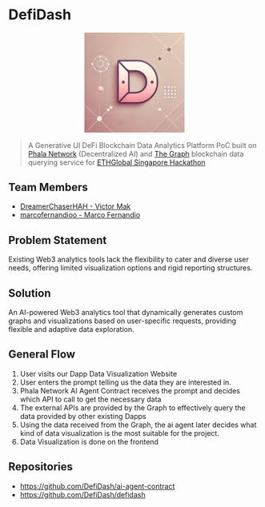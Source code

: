 # DefiDash

<center>
<img src="https://github.com/DefiDash/.github/blob/main/defidash.png?raw=true"/ width=200>
</center>

> A Generative UI DeFi Blockchain Data Analytics Platform PoC built on <a href="https://phala.network">Phala Network</a> (Decentralized AI) and <a href="https://thegraph.com">The Graph</a> blockchain data querying service for <a href="https://ethglobal.com/events/singapore2024">ETHGlobal Singapore Hackathon</a>

## Team Members
- <a href="https://github.com/DreamerChaserHAH">DreamerChaserHAH - Victor Mak</a><br>
- <a href="https://github.com/marcofernandioo">marcofernandioo - Marco Fernandio</a>

## Problem Statement

Existing Web3 analytics tools lack the flexibility to cater and diverse user needs, offering limited visualization options and rigid reporting structures.

## Solution

An AI-powered Web3 analytics tool that dynamically generates custom graphs and visualizations based on user-specific requests, providing flexible and adaptive data exploration.

## General Flow

1. User visits our Dapp Data Visualization Website
2. User enters the prompt telling us the data they are interested in.
3. Phala Network AI Agent Contract receives the prompt and decides which API to call to get the necessary data
4. The external APIs are provided by the Graph to effectively query the data provided by other existing Dapps
5. Using the data received from the Graph, the ai agent later decides what kind of data visualization is the most suitable for the project.
6. Data Visualization is done on the frontend

## Repositories

- <a href="AI Agent Smart Contract">https://github.com/DefiDash/ai-agent-contract</a>
- <a href="DeFiDash Frontend">https://github.com/DefiDash/defidash</a>
